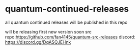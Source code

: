 # quantum-continued-releases
all quantum continued releases will be published in this repo



will be releasing first new version soon
src repo:https://github.com/fan4145/quantum-src-releases
discord: https://discord.gg/DqASQJEHnk
